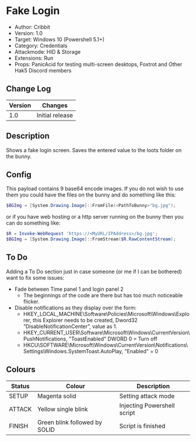 # Fake Login
- Author: Cribbit
- Version: 1.0
- Target: Windows 10 (Powershell 5.1+)
- Category: Credentials
- Attackmode: HID & Storage
- Extensions: Run
- Props: PanicAcid for testing multi-screen desktops, Foxtrot and Other Hak5 Discord members

## Change Log
| Version | Changes         |
| ------- | --------------- |
| 1.0     | Initial release |

## Description
Shows a fake login screen. Saves the entered value to the loots folder on the bunny.

## Config
This payload contains 9 base64 encode images.
If you do not wish to use them you could have the files on the bunny and do something like this:
```powershell
$BGImg = [System.Drawing.Image]::FromFile(<PathToBunny>"bg.jpg");
```
or if you have web hosting or a http server running on the bunny then you can do something like:
```powershell
$R = Invoke-WebRequest 'https://<MyURL/IPAddress>/bg.jpg'; 
$BGImg = [System.Drawing.Image]::FromStream($R.RawContentStream);
```

## To Do
Adding a To Do section just in case someone (or me if I can be bothered) want to fix some issues:

- Fade between Time panel 1 and login panel 2
    - The beginnings of the code are there but has too much noticeable flicker.
- Disable notifications as they display over the form:
    - HKEY\_LOCAL\_MACHINE\\Software\\Policies\\Microsoft\\Windows\\Explorer, this Explorer needs to be created, Dword32 “DisableNotificationCenter”, value as 1.
    - HKEY\_CURRENT\_USER\\Software\\Microsoft\\Windows\\CurrentVersion\\PushNotifications, "ToastEnabled" DWORD 0 = Turn off
    - HKCU\\SOFTWARE\\Microsoft\\Windows\\CurrentVersion\\Notifications\\Settings\\Windows.SystemToast.AutoPlay, "Enabled" = 0

## Colours
| Status | Colour                        | Description                 |
| ------ | ----------------------------- | --------------------------- |
| SETUP  | Magenta solid                 | Setting attack mode         |
| ATTACK | Yellow single blink           | Injecting Powershell script |
| FINISH | Green blink followed by SOLID | Script is finished          |
